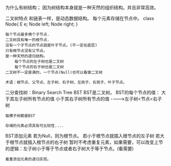 为什么有树结构；
    因为树结构本身就是一种天然的组织结构。并且非常高效。

二叉树特点
    和链表一样，是动态数据结构。
    每个元素存储在节点中。
    class Node{
        E e;
        Node left;
        Node right;
    }

    每个节点最多俩个子节点.
    二叉树具有唯一的根节点.
    没有一个子节点的节点就是叶子节点。(不一定在底层)
    只有根节点没有父节点。
    是一种天然的递归结构。
        每个节点的左子树也是二叉树
        每个节点的右子树也是二叉树
    二叉树不一定是满的，一个节点(Null)也可以看做二叉树

    术语：根节点、父节点、左子树、右子树、左孩子、右孩子、叶子节点。

二分查找树：Binary Search Tree  BST
    BST是二叉树。
    BST的每个节点的值：
        大于其左子树所有节点的值
        小于其右子树所有节点的值
    ---->左子树<节点<右子树

    每棵子树都是BST

    存储的元素必须具有可比较性....


BST添加元素
    若为Null，则为根节点。
        若小于根节点就插入根节点的左子树
        若大于根节点就插入根节点的右子树
    暂时不考虑重复元素，如果需要，可以改变上节的逻辑：左子树小于等于节点或者右子树大于等于节点。(看需要)

    着重添加元素的递归实现。


